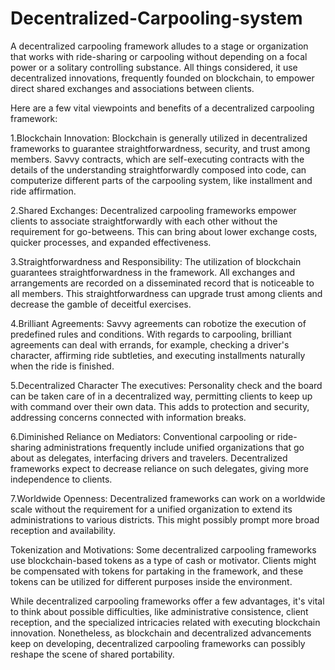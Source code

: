 # Decentralized-Carpooling-system
A decentralized carpooling framework alludes to a stage or organization that works with ride-sharing or carpooling without depending on a focal power or a solitary controlling substance. All things considered, it use decentralized innovations, frequently founded on blockchain, to empower direct shared exchanges and associations between clients.

Here are a few vital viewpoints and benefits of a decentralized carpooling framework:

1.Blockchain Innovation: Blockchain is generally utilized in decentralized frameworks to guarantee straightforwardness, security, and trust among members. Savvy contracts, which are self-executing contracts with the details of the understanding straightforwardly composed into code, can computerize different parts of the carpooling system, like installment and ride affirmation.

2.Shared Exchanges: Decentralized carpooling frameworks empower clients to associate straightforwardly with each other without the requirement for go-betweens. This can bring about lower exchange costs, quicker processes, and expanded effectiveness.

3.Straightforwardness and Responsibility: The utilization of blockchain guarantees straightforwardness in the framework. All exchanges and arrangements are recorded on a disseminated record that is noticeable to all members. This straightforwardness can upgrade trust among clients and decrease the gamble of deceitful exercises.

4.Brilliant Agreements: Savvy agreements can robotize the execution of predefined rules and conditions. With regards to carpooling, brilliant agreements can deal with errands, for example, checking a driver's character, affirming ride subtleties, and executing installments naturally when the ride is finished.

5.Decentralized Character The executives: Personality check and the board can be taken care of in a decentralized way, permitting clients to keep up with command over their own data. This adds to protection and security, addressing concerns connected with information breaks.

6.Diminished Reliance on Mediators: Conventional carpooling or ride-sharing administrations frequently include unified organizations that go about as delegates, interfacing drivers and travelers. Decentralized frameworks expect to decrease reliance on such delegates, giving more independence to clients.

7.Worldwide Openness: Decentralized frameworks can work on a worldwide scale without the requirement for a unified organization to extend its administrations to various districts. This might possibly prompt more broad reception and availability.

Tokenization and Motivations: Some decentralized carpooling frameworks use blockchain-based tokens as a type of cash or motivator. Clients might be compensated with tokens for partaking in the framework, and these tokens can be utilized for different purposes inside the environment.

While decentralized carpooling frameworks offer a few advantages, it's vital to think about possible difficulties, like administrative consistence, client reception, and the specialized intricacies related with executing blockchain innovation. Nonetheless, as blockchain and decentralized advancements keep on developing, decentralized carpooling frameworks can possibly reshape the scene of shared portability.
